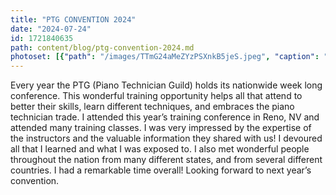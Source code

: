 ```yaml
---
title: "PTG CONVENTION 2024"
date: "2024-07-24"
id: 1721840635
path: content/blog/ptg-convention-2024.md
photoset: [{"path": "/images/TTmG24aMeZYzPSXnkB5jeS.jpeg", "caption": "", "thumbnail": "False"}]
---
```

Every year the PTG (Piano Technician Guild) holds its nationwide week long conference. This wonderful training opportunity helps all that attend to better their skills, learn different techniques, and embraces the piano technician trade. I attended this year’s training conference in Reno, NV and attended many training classes. I was very impressed by the expertise of the instructors and the valuable information they shared with us!  I devoured all that I learned and what I was exposed to. I also met wonderful people throughout the nation from many different states, and from several different countries. I had a remarkable time overall! Looking forward to next year’s convention.